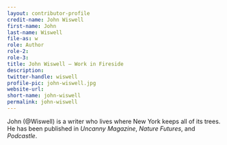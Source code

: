 ```yaml
---
layout: contributor-profile
credit-name: John Wiswell
first-name: John
last-name: Wiswell
file-as: w
role: Author
role-2:
role-3:
title: John Wiswell — Work in Fireside
description:
twitter-handle: wiswell
profile-pic: john-wiswell.jpg
website-url:
short-name: john-wiswell
permalink: john-wiswell
---
```

John (@Wiswell) is a writer who lives where New York keeps all of its trees. He has been published in _Uncanny Magazine_, _Nature Futures_, and _Podcastle_.
